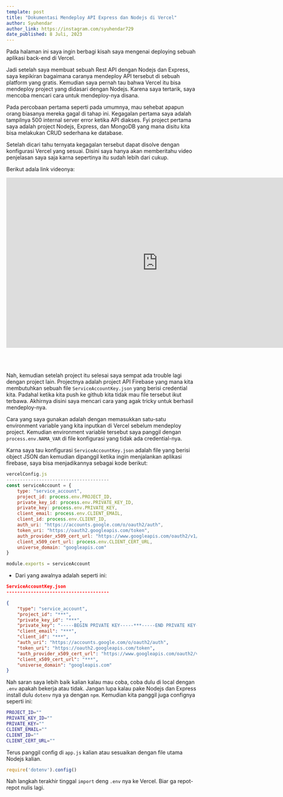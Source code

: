 ```yaml
---
template: post
title: "Dokumentasi Mendeploy API Express dan Nodejs di Vercel"
author: Syuhendar
author_link: https://instagram.com/syuhendar729
date_published: 8 Juli, 2023
---
```


Pada halaman ini saya ingin berbagi kisah saya mengenai deploying sebuah aplikasi back-end di Vercel.

Jadi setelah saya membuat sebuah Rest API dengan Nodejs dan Express, saya kepikiran bagaimana caranya mendeploy API tersebut
di sebuah platform yang gratis. Kemudian saya pernah tau bahwa Vercel itu bisa mendeploy project yang didasari dengan Nodejs.
Karena saya tertarik, saya mencoba mencari cara untuk mendeploy-nya disana.

Pada percobaan pertama seperti pada umumnya, mau sehebat apapun orang biasanya mereka gagal di tahap ini.
Kegagalan pertama saya adalah tampilnya 500 internal server error ketika API diakses.
Fyi project pertama saya adalah project Nodejs, Express, dan MongoDB yang mana disitu kita bisa melakukan CRUD sederhana ke database.

Setelah dicari tahu ternyata kegagalan tersebut dapat disolve dengan konfigurasi Vercel yang sesuai.
Disini saya hanya akan memberitahu video penjelasan saya saja karna sepertinya itu sudah lebih dari cukup.

Berikut adala link videonya:

<iframe width="800" height="450" src="https://www.youtube.com/embed/BuIhsqWYKaw" title="YouTube video player" frameborder="0" allow="accelerometer; autoplay; clipboard-write; encrypted-media; gyroscope; picture-in-picture; web-share" allowfullscreen
style="margin-bottom: 50px;"></iframe>


Nah, kemudian setelah project itu selesai saya sempat ada trouble lagi dengan project lain. Projectnya adalah project API Firebase yang mana kita membutuhkan sebuah file `ServiceAccountKey.json` yang berisi credential kita. Padahal ketika kita push ke github kita tidak mau file tersebut ikut terbawa. Akhirnya disini saya mencari cara yang agak tricky untuk berhasil mendeploy-nya.

Cara yang saya gunakan adalah dengan memasukkan satu-satu environment variable yang kita inputkan di Vercel sebelum mendeploy project. Kemudian environment variable tersebut saya panggil dengan `process.env.NAMA_VAR` di file konfigurasi yang tidak ada credential-nya.

Karna saya tau konfigurasi `ServiceAccountKey.json` adalah file yang berisi object JSON dan kemudian dipanggil ketika ingin menjalankan aplikasi firebase, saya bisa menjadikannya sebagai kode berikut:

```javascript
vercelConfig.js
--------------------------------------
const serviceAccount = {
    type: "service_account",
    project_id: process.env.PROJECT_ID,
    private_key_id: process.env.PRIVATE_KEY_ID,
    private_key: process.env.PRIVATE_KEY,
    client_email: process.env.CLIENT_EMAIL,
    client_id: process.env.CLIENT_ID,
    auth_uri: "https://accounts.google.com/o/oauth2/auth",
    token_uri: "https://oauth2.googleapis.com/token",
    auth_provider_x509_cert_url: "https://www.googleapis.com/oauth2/v1/certs",
    client_x509_cert_url: process.env.CLIENT_CERT_URL,
    universe_domain: "googleapis.com"
}

module.exports = serviceAccount
```

- Dari yang awalnya adalah seperti ini:
```json
ServiceAccountKey.json
--------------------------------------

{
    "type": "service_account",
    "project_id": "***",
    "private_key_id": "***",
    "private_key": "-----BEGIN PRIVATE KEY-----***-----END PRIVATE KEY-----\n",
    "client_email": "***",
    "client_id": "***",
    "auth_uri": "https://accounts.google.com/o/oauth2/auth",
    "token_uri": "https://oauth2.googleapis.com/token",
    "auth_provider_x509_cert_url": "https://www.googleapis.com/oauth2/v1/certs",
    "client_x509_cert_url": "***",
    "universe_domain": "googleapis.com"
}

```

Nah saran saya lebih baik kalian kalau mau coba, coba dulu di local dengan `.env` apakah bekerja atau tidak. Jangan lupa kalau pake Nodejs dan Express install dulu `dotenv` nya ya dengan `npm`. Kemudian kita panggil juga confignya seperti ini:
```bash
PROJECT_ID=""
PRIVATE_KEY_ID=""
PRIVATE_KEY=""
CLIENT_EMAIL=""
CLIENT_ID=""
CLIENT_CERT_URL="" 
```

Terus panggil config di `app.js` kalian atau sesuaikan dengan file utama Nodejs kalian.
```javascript
require('dotenv').config()
```


Nah langkah terakhir tinggal `import` deng `.env` nya ke Vercel. Biar ga repot-repot nulis lagi.
